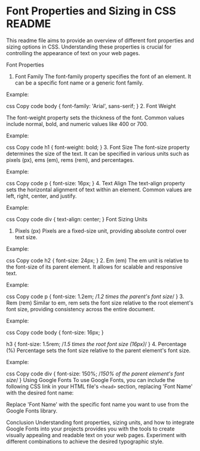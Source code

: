 # Font Properties and Sizing in CSS README

This readme file aims to provide an overview of different font properties and sizing options in CSS. Understanding these properties is crucial for controlling the appearance of text on your web pages.

Font Properties

1. Font Family
The font-family property specifies the font of an element. It can be a specific font name or a generic font family.

Example:

css
Copy code
body {
  font-family: 'Arial', sans-serif;
}
2. Font Weight

The font-weight property sets the thickness of the font. Common values include normal, bold, and numeric values like 400 or 700.

Example:

css
Copy code
h1 {
  font-weight: bold;
}
3. Font Size
The font-size property determines the size of the text. It can be specified in various units such as pixels (px), ems (em), rems (rem), and percentages.

Example:

css
Copy code
p {
  font-size: 16px;
}
4. Text Align
The text-align property sets the horizontal alignment of text within an element. Common values are left, right, center, and justify.

Example:

css
Copy code
div {
  text-align: center;
}
Font Sizing Units

1. Pixels (px)
Pixels are a fixed-size unit, providing absolute control over text size.

Example:

css
Copy code
h2 {
  font-size: 24px;
}
2. Em (em)
The em unit is relative to the font-size of its parent element. It allows for scalable and responsive text.

Example:

css
Copy code
p {
  font-size: 1.2em; /*1.2 times the parent's font size*/
}
3. Rem (rem)
Similar to em, rem sets the font size relative to the root element's font size, providing consistency across the entire document.

Example:

css
Copy code
body {
  font-size: 16px;
}

h3 {
  font-size: 1.5rem; /*1.5 times the root font size (16px)*/
}
4. Percentage (%)
Percentage sets the font size relative to the parent element's font size.

Example:

css
Copy code
div {
  font-size: 150%; /*150% of the parent element's font size*/
}
Using Google Fonts
To use Google Fonts, you can include the following CSS link in your HTML file's `<head>` section, replacing 'Font Name' with the desired font name:

Replace 'Font Name' with the specific font name you want to use from the Google Fonts library.

Conclusion
Understanding font properties, sizing units, and how to integrate Google Fonts into your projects provides you with the tools to create visually appealing and readable text on your web pages. Experiment with different combinations to achieve the desired typographic style.
